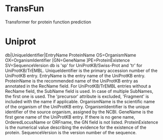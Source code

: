 # TransFun
Transformer for protein function prediction

# Uniprot
db|UniqueIdentifier|EntryName ProteinName OS=OrganismName OX=OrganismIdentifier [GN=GeneName ]PE=ProteinExistence SV=SequenceVersion
db is 'sp' for UniProtKB/Swiss-Prot and 'tr' for UniProtKB/TrEMBL.
UniqueIdentifier is the primary accession number of the UniProtKB entry.
EntryName is the entry name of the UniProtKB entry.
ProteinName is the recommended name of the UniProtKB entry as annotated in the RecName field. For UniProtKB/TrEMBL entries without a RecName field, the SubName field is used. In case of multiple SubNames, the first one is used. The 'precursor' attribute is excluded, 'Fragment' is included with the name if applicable.
OrganismName is the scientific name of the organism of the UniProtKB entry.
OrganismIdentifier is the unique identifier of the source organism, assigned by the NCBI.
GeneName is the first gene name of the UniProtKB entry. If there is no gene name, OrderedLocusName or ORFname, the GN field is not listed.
ProteinExistence is the numerical value describing the evidence for the existence of the protein.
SequenceVersion is the version number of the sequence.


